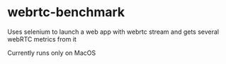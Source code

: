 # webrtc-benchmark
Uses selenium to launch a web app with webrtc stream and gets several webRTC metrics from it

Currently runs only on MacOS
